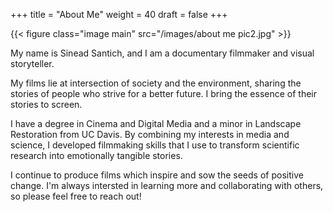 +++
title = "About Me"
weight = 40
draft = false
+++

{{< figure class="image main" src="/images/about me pic2.jpg" >}}

My name is Sinead Santich, and I am a documentary filmmaker and visual storyteller. 

My films lie at intersection of society and the environment, sharing the stories of people who strive for a better future. I bring the essence of their stories to screen.

I have a degree in Cinema and Digital Media and a minor in Landscape Restoration from UC Davis. By combining my interests in media and science, I developed filmmaking skills that I use to transform scientific research into emotionally tangible stories. 

I continue to produce films which inspire and sow the seeds of positive change. I'm always intersted in learning more and collaborating with others, so please feel free to reach out!




